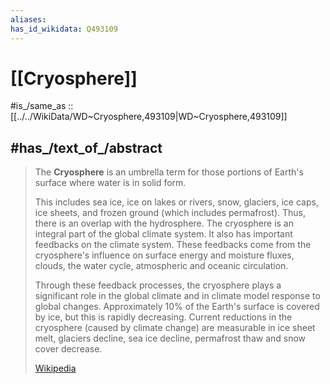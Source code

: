 ```yaml
---
aliases:
has_id_wikidata: Q493109
---
```


# [[Cryosphere]] 

#is_/same_as :: [[../../WikiData/WD~Cryosphere,493109|WD~Cryosphere,493109]] 

## #has_/text_of_/abstract 

> The **Cryosphere** is an umbrella term for those 
> portions of Earth's surface where water is in solid form. 
> 
> This includes sea ice, ice on lakes or rivers, snow, glaciers, ice caps, ice sheets, and frozen ground (which includes permafrost). Thus, there is an overlap with the hydrosphere. The cryosphere is an integral part of the global climate system. It also has important feedbacks on the climate system. These feedbacks come from the cryosphere's influence on surface energy and moisture fluxes, clouds, the water cycle, atmospheric and oceanic circulation.
>
> Through these feedback processes, the cryosphere plays a significant role in the global climate and in climate model response to global changes. Approximately 10% of the Earth's surface is covered by ice, but this is rapidly decreasing. Current reductions in the cryosphere (caused by climate change) are measurable in ice sheet melt, glaciers decline, sea ice decline, permafrost thaw and snow cover decrease.
>
> [Wikipedia](https://en.wikipedia.org/wiki/Cryosphere) 

